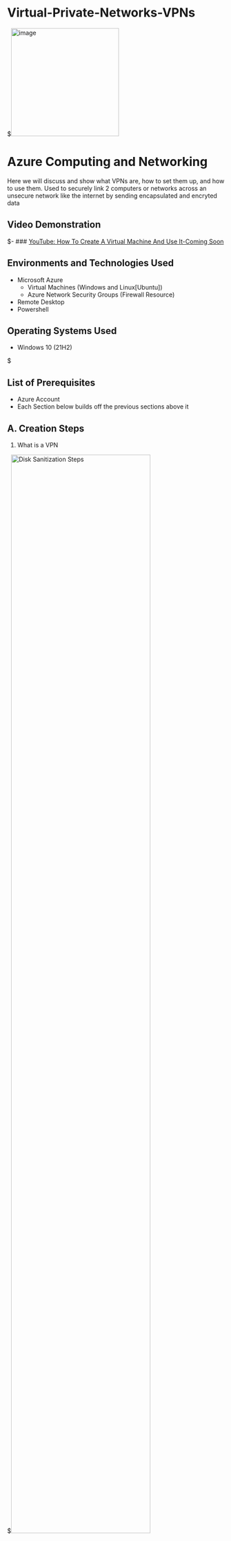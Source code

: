 # Virtual-Private-Networks-VPNs

<p align="center" height="10%" width="10%">


$<img width="250" alt="image" src="https://github.com/user-attachments/assets/050bfbe1-5971-4f4f-8ffe-971cd04f2b3b" alt="Azure logo"/>
</p>


<h1>Azure Computing and Networking</h1>
Here we will discuss and show what VPNs are, how to set them up, and how to use them. 
Used to securely link 2 computers or networks across an unsecure network like the internet by sending encapsulated and encryted data
<br />


<h2>Video Demonstration</h2>

$- ### [YouTube: How To Create A Virtual Machine And Use It-Coming Soon](https://www.youtube.com)

<h2>Environments and Technologies Used</h2>

- Microsoft Azure
  - Virtual Machines (Windows and Linux[Ubuntu])
  - Azure Network Security Groups (Firewall Resource)
- Remote Desktop
- Powershell

<h2>Operating Systems Used </h2>

- Windows 10</b> (21H2)

$<h2>List of Prerequisites</h2>

- Azure Account
- Each Section below builds off the previous sections above it

<h2>A. Creation Steps</h2>

 1. What is a VPN
     <p>
       
     </p>
$<img src="https://github.com/user-attachments/assets/4c4f6e0f-6ed4-40ae-b506-36f9b21a1e8e" height="80%" width="80%" alt="Disk Sanitization Steps"/>
</p>
<p>
<p>  
1. Used to securely link 2 computers or networks across an unsecure network like the internet by sending encapsulated and encryted data
<p>

  2. Create a Virtual Network and a Windows Virtual Machine
<img src="https://github.com/user-attachments/assets/102b664b-cfd5-4249-99c0-e3766be46284" height="80%" width="80%" alt="Disk Sanitization Steps"/>
</p>
<p>
2. To do this, search "virtual machine" and click it, and "+Create" and select "Azure Virtual Machine" in the generated dropdown. Then make sure it is in the appropriate subscription and resource group. Name your virtual machine and select a region for your virtual machine (VM). Scroll down to image and select "Windows 10 Pro" to create your Windows VM. For size, select one that has at least 2 vCPUs, otherwise it may be slow (the prices listed are indicative of if the VM was perpetually left on). Scroll down and add a username and password, and make sure to keep track of them. Scroll further and select the checkbox under "Licensing". Then click "Next: Disks>" and then "Next: Networking>." At this point you may rename the network if you want by selecting the blue text that says "Create new," by "Virtual network" under "(new) windows-vm-vnet." You would write the network name of your choice and select "ok." Lastly double check the network name and region are what you would expect and then click "Review + create" and then "create."
</p>
<br />

<p>
  3. Create a Linux (Ubuntu) VM in the same resource group and virtual network as the Windows VM
<p>
<img src="https://github.com/user-attachments/assets/6af09202-acbc-4203-8a85-de063185c7ff" height="80%" width="80%" alt="Disk Sanitization Steps"/>
</p>
<p>
3. First search "Virtual Machine" select it (you will see your previously made VM now here) and click "+Create" just as before. Now it is essential that the previously generated resource group and virtual network is selected here too. Select the same region as your first VM. Select Ubuntu 22 or 24 for image, and 2vcpus for size. For authentication type, select "password." Fill out the username and password then select  "Next: Disks>" and then "Next: Networking>." Remember to use the same Virtual Network and region as in step 2. Click "Review + create" and then "create."
</p>
<br />

<h2>B. ICMP traffic between  the two Virtual Machines Observation Steps</h2>

<p>
  1. Use Remote Desktop to connect to the Windows VM
<p>
1. Mac users must install "Microsoft Remote Desktop" whereas Windows users need to search "Remote Desktop Connection" in their computer search bar. In Azure, go to "Virtual Machine", and select the Windows virtual machine we made in a previous step. From the information listed, find and copy the public IP address. Paste this IP address into the Remote desktop connection for "computer" or "pc name." If it then shows your personal name, select "more choices," "use a different account," and use the username and password that you used to create the VMs. Decline all the setup offers it makes to you. Congrats! You're on the VM you made! 
</p>
2. Install Wireshark, a protocol analyzer aka a packet sniffer, to visualize network traffic
<p>
  <img src="https://github.com/user-attachments/assets/228f4e4e-6996-4216-a9fc-cc0c903b78c7" height="80%" width="80%" alt="Disk Sanitization Steps"/>
<p>
2. On the Windows VM, open a browser tab, search "www.wireshark.org", select "download," then click the x64 installer. Once installed, open the file. Select "yes" and "noted" through the installation process, making sure the "install Npcap" is selected when the page presents during the installation; a USB cap is not needed at this time. select "agree" without selecting any of the 3 boxes. select "install," "next," and "finish." Close the web browser and then in the Windows VM Windows search bar, search and select "Wireshark." 
</p>
In Wireshark, select "ethernet," and then click the shark fin icon below "file" in the upper left. These constantly changing numbers are all of the network traffic happening on the backend of the VM, more specifically, the numbers are different packets going to and from the VM.

<p>
  3. Filter for ICMP traffic. The picture below shows ping executed using ICMP, confirming a connection between the 2 VMs created. 

  <img src="https://github.com/user-attachments/assets/6025a801-4619-4587-b9f8-c2e2838efc09" height="80%" width="80%" alt="Disk Sanitization Steps"/>
  <p>
    <p>
3. Recall the ping uses ICMP to test connectivity between devices. Since there is constant traffic, filtering for ICMP makes it easier to see this traffic in Wireshark. So in the search bar above the running numbers, above the column headers, next to the bookmark icon, where it says "Apply a display filter," type "icmp" and hit enter so that we only see ICMP (ping) traffic.
</p>
Next retrieve the private IP address of the Linux VM from Azure and ping it from the Windows 10 VM PowerShell by typing ping followed by the Linux VM private IP address. Notice in Wireshark that there are both requests and replies.
<p>
  <p>
    
  </p>
4. Looking Deeper
</p>
<br />


  <img src="https://github.com/user-attachments/assets/6e4ab849-0958-4139-9ccd-aebec5887f78" height="80%" width="80%" alt="Disk Sanitization Steps"/>

</p>
4. Expanding "Ethernet II" shows source and destination MAC addresses, layer 2 addressing in the OSI Model. The VM appears to be uniquely sequential, seeing as the manufacturer cannot burn a MAC address onto software. 
<p>
Expanding "Internet Protocol" shows source and destination private IP addresses, the network layer 3 in the OSI model
</p>
Expanding "Internet Control Message Protocol," ICMP, can even show you the payload of the ping, including the data sent and how many bytes it was.
</p>
5. In summary, use the Windows public IP to sign into Remote Desktop> Use Wireshark to filter ICMP> Retrieve Linux private IP address> Open Windows VM PowerShell then type ping followed by the Linux VM private IP> If Wireshark shows requests and replies, the two devices are connected.
<br />
<p>
</p>

</p>
<h2>C. Configure a Firewall (Network Security Group) Steps</h2>
<p>
  
</p>
  1. Use the Linux VM's Network Security Group to initiate Firewall Configuration and a Windows PowerShell non-stop ping to watch it in action
<img src="https://github.com/user-attachments/assets/5c4f3a0b-97ad-43fc-a503-e97dba283447" height="80%" width="80%" alt="Disk Sanitization Steps"/>
</p>
1. To witness firewall blocking activity, restart capture without saving on your Windows VM Wireshark by clicking the green fin under "edit." Then in the Windows VM PowerShell, initiate non-stop ping by typing "ping <private IP address of the Linux VM> -t" and hit enter. In Azure, locate the Ubuntu VM. Then on the left select "Networking" followed by "Network Settings" underneath that. In the information generated to the right, find "Network Security Group" and select the blue text beneath it "linux-vm-nsg"
</p>
</p>
    2. Make ICMP blocking rule
  <p>
<img src="https://github.com/user-attachments/assets/b5e1ee94-d49c-428c-93d8-33da9924f7e4" height="80%" width="80%" alt="Disk Sanitization Steps"/>
</p>
2. Click "settings" on the left, and "inbound security rules" underneath it. Now at the top left, select "+Add" and a Side panel will open on the right. Make the following changes in there: change port ranges to any by putting an asterisk (*) in there, (ICMP does not use a port). Change protocol to ICMPv4. Change Action to "Deny" so that the Network Security Group, aka the FireWall, will drop this ICMP traffic. Change priority to 290 so that it is above all rules, including SSH ranked at 300. Lastly, click "Add" at the bottom.

</p>
</p>
  3. Watch changes from reply and request in Wireshark to requests only. powershell requests time out because the Linux VM network security group blocked traffic
  <p>
<p>
<img src="https://github.com/user-attachments/assets/c4567250-ee2f-4a1e-9c77-35949a0083f8" height="80%" width="80%" alt="Disk Sanitization Steps"/>
</p>
<p>
3. Ping still works until the Linux VM ignores and does not reply to the traffic as we have set up in the previous step. To undo this ICMP blocking rule in Azure, simply hit the trash barrel emoji to the far right of the rule. Then in the Windows VM PowerShell, hit enter a couple of times and replies resume. You should also see ping traffic restart with both requests and replies on Wireshark. You may type ctrl + C twice to stop ping activity in PowerShell.
</p>
</p>


</p>
<h2>D. SSH, DHCP, DNS, RDP Traffic Observation Steps</h2>
<p>
</p>
  1. SSH uses TCP Port 22 for a secure connection between computers. Connect to the Linux VM via SSH & type in its command lines
  <p>
<img src="https://github.com/user-attachments/assets/68c16097-7186-4e91-928a-3a442557fdf2" height="80%" width="80%" alt="Disk Sanitization Steps"/>
</p>
1. In Wireshark, clear filters using the x at the far right side of the filter box. Now filter for "SSH" as we have before for ICMP or filter via tcp.port==22. In the Windows VM PowerShell type ssh <username>@<privateIPaddressofLinux> then type "yes" then type the password (which will not appear but is being registered) and select enter. Notice the PowerShell Prompt now changes to the Linux computer <username>@Linux-vm . Since SSH is encrypted, selecting the data will only show you scrambled keystrokes and filler, unlike telnet, which is clear text. Selecting Transmission control will show you the source and distribution ports, one of which will be random and the other will be port 22, SSH, and it is flipped when items are sent back.
</p>
</p> 2. SSH commands in Linux VM Continued
  <p>
<img src="https://github.com/user-attachments/assets/84e2808d-ce62-4255-8054-ef345d651f64" height="80%" width="80%" alt="Disk Sanitization Steps"/>
</p>
2. $touch file.text is a command you may try which creates a file. $ls shows this file was created. $pwd stands for print working directory. type "exit" to exit the Linux VM.
</p>
    3. DHCP Traffic Observation work-around using a file
</p>
<img src="https://github.com/user-attachments/assets/3875084e-11be-4fa0-842f-74e1547a740c" height="80%" width="80%" alt="Disk Sanitization Steps"/>
</p>
3. In Wireshark, use the green fin to clear without saving, and filter for DHCP or udp.port==67_udp.port==68. You may notice only two traffic notifications in Wireshark. However, we can add steps to observe the whole DHCP protocol (The client broadcasts for an IP, DHCP makes the client an offer, the Client Requests from DHCP, and DHCP acknowledges the client). First open Notepad in the Windows VM, name it dhcp.bat, inside the note type "ipconfig /release" hit enter to start a new line and type "ipconfig /renew" then save this file for example in documents. In the Windows VM Powershell, change the directory to documents or wherever you saved this file by using the command cd for change directory and the location you stored it. Then type ls to list what is inside this directory and make sure your file is there. Then run the file by typing .\dhcp.bat or .\thefilenameyouchose. This will automatically run the code in our note, first releasing all IP addresses, temporarily terminate the network connection too, but then auto renew an IP address, and then all parts of the DHCP protocol can be viewed in Wireshark. Note 255 255 255 255 is the broadcast.
</p>
<p>
  
</p>
  4. Observe DNS Traffic 
<p>
  
</p>
4. Clear filters in Wireshark with he x at the right of the filter bar, and clear without saving using the green fin. Now in Wireshark filter for dns or udp.port==53||tcp.port==53 meanwhile in the Powershell, use nslookup. For example, type nslookup disney.com to look for the IP address for Disney.com. You will see DNS traffic appear in Wireshark and Disney's IP address appear in the PowerShell.
<p>
  
</p> 
  5. RDP Traffic Observation
<p>
  
</p>
5. To filter for remote desktop traffic,  use Wireshark filtered by tcp.port==3389. Since we are using RDP to do this work, you will see constant traffic appear in Wireshark. Also, unlike SSH traffic which sends traffic for keystrokes, RDP sends traffic for photographs constantly, so that the whole desktop screen is conveyed, leading to spam/lots of traffic.
<p>
  
</p> 
  6. Important Final step -  Close the Virtual machines
<p>
  
</p>
6. Go to the top of the VM and click the "x" to exit. And go to Azure and delete the VM's or better yet, delete the whole resource group. When you delete the resource group, you will need to copy and paste or rewrite the resource group name for deletion confirmation, and select the box at the bottom saying "apply force delete for Virtual Machines" then delete the resource group. Refresh the resource group page in Azure to make sure the resource group is no longer there.
